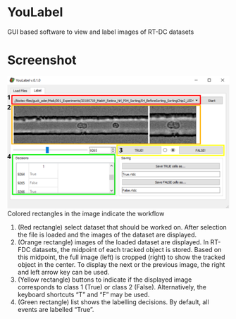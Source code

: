 # YouLabel
GUI based software to view and label images of RT-DC datasets

# Screenshot
![alt text](art/ScreenShot_v01.png "YouLabel Screenshot")  
Colored rectangles in the image indicate the workflow
1. (Red rectangle) select dataset that should be worked on. After selection the file is loaded and the images of the dataset are displayed.
2. (Orange rectangle) images of the loaded dataset are displayed. In RT-FDC datasets, the midpoint of each tracked object is stored. Based on this midpoint, the full image (left) is cropped (right) to show the tracked object in the center. To display the next or the previous image, the right and left arrow key can be used.    
3. (Yellow rectangle) buttons to indicate if the displayed image corresponds to class 1 (True) or class 2 (False). Alternatively, the keyboard shortcuts “T” and “F” may be used.   
4. (Green rectangle) list shows the labelling decisions. By default, all events are labelled “True”.  
 
